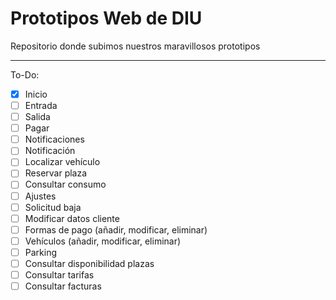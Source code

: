 # Prototipos Web de DIU
Repositorio donde subimos nuestros maravillosos prototipos

---
To-Do:

- [x] Inicio
- [ ] Entrada
- [ ] Salida
- [ ] Pagar
- [ ] Notificaciones
- [ ] Notificación
- [ ] Localizar vehículo
- [ ] Reservar plaza
- [ ] Consultar consumo
- [ ] Ajustes
- [ ] Solicitud baja
- [ ] Modificar datos cliente
- [ ] Formas de pago (añadir, modificar, eliminar)
- [ ] Vehículos (añadir, modificar, eliminar)
- [ ] Parking
- [ ] Consultar disponibilidad plazas
- [ ] Consultar tarifas
- [ ] Consultar facturas
